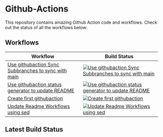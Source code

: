 # Github-Actions

This repository contains amazing Github Action code and workflows. Check out the status of all the workflows below:

## Workflows

<!-- START_ACTIONS_TABLE -->
| Workflow | Build Status |
|----------|--------------|
| [Use githubaction Sync Subbranches to sync with main](.github/workflows/github-sync-subbranches-example.yaml) | [![Use githubaction Sync Subbranches to sync with main](https://github.com/girish-devops-project/github-action/actions/workflows/github-sync-subbranches-example.yaml/badge.svg)](https://github.com/girish-devops-project/github-action/actions/workflows/github-sync-subbranches-example.yaml) |
| [Use githubaction status generator to update README](.github/workflows/readme-customgenerator.yaml) | [![Use githubaction status generator to update README](https://github.com/girish-devops-project/github-action/actions/workflows/readme-customgenerator.yaml/badge.svg)](https://github.com/girish-devops-project/github-action/actions/workflows/readme-customgenerator.yaml) |
| [Create first githubaction](.github/workflows/readme-script.yaml) | [![Create first githubaction](https://github.com/girish-devops-project/github-action/actions/workflows/readme-script.yaml/badge.svg)](https://github.com/girish-devops-project/github-action/actions/workflows/readme-script.yaml) |
| [Update Readme Workflows using sed](.github/workflows/readme-sed-cronjob.yaml) | [![Update Readme Workflows using sed](https://github.com/girish-devops-project/github-action/actions/workflows/readme-sed-cronjob.yaml/badge.svg)](https://github.com/girish-devops-project/github-action/actions/workflows/readme-sed-cronjob.yaml) |
<!-- END_ACTIONS_TABLE -->

## Latest Build Status
